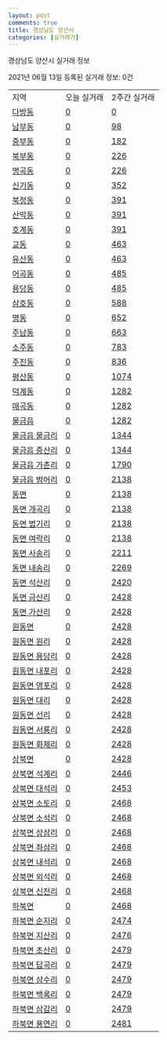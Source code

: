 ```yaml
---
layout: post
comments: true
title: 경상남도 양산시
categories: [실거래가]
---
```


경상남도 양산시 실거래 정보

2021년 06월 13일 등록된 실거래 정보: 0건


<table class="sortable">
  <tr>
    <td>지역</td>
    <td>오늘 실거래</td>
    <td>2주간 실거래</td>
  </tr>

  
  <tr class="item">
    <td><a href="4833010100.html">다방동</a></td>
    <td><a href="4833010100.html">0</a></td>
    <td><a href="4833010100.html">0</a></td>
  </tr>
    

  <tr class="item">
    <td><a href="4833010200.html">남부동</a></td>
    <td><a href="4833010200.html">0</a></td>
    <td><a href="4833010200.html">98</a></td>
  </tr>
    

  <tr class="item">
    <td><a href="4833010300.html">중부동</a></td>
    <td><a href="4833010300.html">0</a></td>
    <td><a href="4833010300.html">182</a></td>
  </tr>
    

  <tr class="item">
    <td><a href="4833010400.html">북부동</a></td>
    <td><a href="4833010400.html">0</a></td>
    <td><a href="4833010400.html">226</a></td>
  </tr>
    

  <tr class="item">
    <td><a href="4833010500.html">명곡동</a></td>
    <td><a href="4833010500.html">0</a></td>
    <td><a href="4833010500.html">226</a></td>
  </tr>
    

  <tr class="item">
    <td><a href="4833010600.html">신기동</a></td>
    <td><a href="4833010600.html">0</a></td>
    <td><a href="4833010600.html">352</a></td>
  </tr>
    

  <tr class="item">
    <td><a href="4833010700.html">북정동</a></td>
    <td><a href="4833010700.html">0</a></td>
    <td><a href="4833010700.html">391</a></td>
  </tr>
    

  <tr class="item">
    <td><a href="4833010800.html">산막동</a></td>
    <td><a href="4833010800.html">0</a></td>
    <td><a href="4833010800.html">391</a></td>
  </tr>
    

  <tr class="item">
    <td><a href="4833010900.html">호계동</a></td>
    <td><a href="4833010900.html">0</a></td>
    <td><a href="4833010900.html">391</a></td>
  </tr>
    

  <tr class="item">
    <td><a href="4833011000.html">교동</a></td>
    <td><a href="4833011000.html">0</a></td>
    <td><a href="4833011000.html">463</a></td>
  </tr>
    

  <tr class="item">
    <td><a href="4833011100.html">유산동</a></td>
    <td><a href="4833011100.html">0</a></td>
    <td><a href="4833011100.html">463</a></td>
  </tr>
    

  <tr class="item">
    <td><a href="4833011200.html">어곡동</a></td>
    <td><a href="4833011200.html">0</a></td>
    <td><a href="4833011200.html">485</a></td>
  </tr>
    

  <tr class="item">
    <td><a href="4833011300.html">용당동</a></td>
    <td><a href="4833011300.html">0</a></td>
    <td><a href="4833011300.html">485</a></td>
  </tr>
    

  <tr class="item">
    <td><a href="4833011400.html">삼호동</a></td>
    <td><a href="4833011400.html">0</a></td>
    <td><a href="4833011400.html">588</a></td>
  </tr>
    

  <tr class="item">
    <td><a href="4833011500.html">명동</a></td>
    <td><a href="4833011500.html">0</a></td>
    <td><a href="4833011500.html">652</a></td>
  </tr>
    

  <tr class="item">
    <td><a href="4833011600.html">주남동</a></td>
    <td><a href="4833011600.html">0</a></td>
    <td><a href="4833011600.html">663</a></td>
  </tr>
    

  <tr class="item">
    <td><a href="4833011700.html">소주동</a></td>
    <td><a href="4833011700.html">0</a></td>
    <td><a href="4833011700.html">783</a></td>
  </tr>
    

  <tr class="item">
    <td><a href="4833011800.html">주진동</a></td>
    <td><a href="4833011800.html">0</a></td>
    <td><a href="4833011800.html">836</a></td>
  </tr>
    

  <tr class="item">
    <td><a href="4833011900.html">평산동</a></td>
    <td><a href="4833011900.html">0</a></td>
    <td><a href="4833011900.html">1074</a></td>
  </tr>
    

  <tr class="item">
    <td><a href="4833012000.html">덕계동</a></td>
    <td><a href="4833012000.html">0</a></td>
    <td><a href="4833012000.html">1282</a></td>
  </tr>
    

  <tr class="item">
    <td><a href="4833012100.html">매곡동</a></td>
    <td><a href="4833012100.html">0</a></td>
    <td><a href="4833012100.html">1282</a></td>
  </tr>
    

  <tr class="item">
    <td><a href="4833025300.html">물금읍</a></td>
    <td><a href="4833025300.html">0</a></td>
    <td><a href="4833025300.html">1282</a></td>
  </tr>
    

  <tr class="item">
    <td><a href="4833025321.html">물금읍 물금리</a></td>
    <td><a href="4833025321.html">0</a></td>
    <td><a href="4833025321.html">1344</a></td>
  </tr>
    

  <tr class="item">
    <td><a href="4833025322.html">물금읍 증산리</a></td>
    <td><a href="4833025322.html">0</a></td>
    <td><a href="4833025322.html">1344</a></td>
  </tr>
    

  <tr class="item">
    <td><a href="4833025323.html">물금읍 가촌리</a></td>
    <td><a href="4833025323.html">0</a></td>
    <td><a href="4833025323.html">1790</a></td>
  </tr>
    

  <tr class="item">
    <td><a href="4833025324.html">물금읍 범어리</a></td>
    <td><a href="4833025324.html">0</a></td>
    <td><a href="4833025324.html">2138</a></td>
  </tr>
    

  <tr class="item">
    <td><a href="4833031000.html">동면</a></td>
    <td><a href="4833031000.html">0</a></td>
    <td><a href="4833031000.html">2138</a></td>
  </tr>
    

  <tr class="item">
    <td><a href="4833031021.html">동면 개곡리</a></td>
    <td><a href="4833031021.html">0</a></td>
    <td><a href="4833031021.html">2138</a></td>
  </tr>
    

  <tr class="item">
    <td><a href="4833031022.html">동면 법기리</a></td>
    <td><a href="4833031022.html">0</a></td>
    <td><a href="4833031022.html">2138</a></td>
  </tr>
    

  <tr class="item">
    <td><a href="4833031023.html">동면 여락리</a></td>
    <td><a href="4833031023.html">0</a></td>
    <td><a href="4833031023.html">2138</a></td>
  </tr>
    

  <tr class="item">
    <td><a href="4833031024.html">동면 사송리</a></td>
    <td><a href="4833031024.html">0</a></td>
    <td><a href="4833031024.html">2211</a></td>
  </tr>
    

  <tr class="item">
    <td><a href="4833031025.html">동면 내송리</a></td>
    <td><a href="4833031025.html">0</a></td>
    <td><a href="4833031025.html">2269</a></td>
  </tr>
    

  <tr class="item">
    <td><a href="4833031026.html">동면 석산리</a></td>
    <td><a href="4833031026.html">0</a></td>
    <td><a href="4833031026.html">2420</a></td>
  </tr>
    

  <tr class="item">
    <td><a href="4833031027.html">동면 금산리</a></td>
    <td><a href="4833031027.html">0</a></td>
    <td><a href="4833031027.html">2428</a></td>
  </tr>
    

  <tr class="item">
    <td><a href="4833031028.html">동면 가산리</a></td>
    <td><a href="4833031028.html">0</a></td>
    <td><a href="4833031028.html">2428</a></td>
  </tr>
    

  <tr class="item">
    <td><a href="4833032000.html">원동면</a></td>
    <td><a href="4833032000.html">0</a></td>
    <td><a href="4833032000.html">2428</a></td>
  </tr>
    

  <tr class="item">
    <td><a href="4833032021.html">원동면 원리</a></td>
    <td><a href="4833032021.html">0</a></td>
    <td><a href="4833032021.html">2428</a></td>
  </tr>
    

  <tr class="item">
    <td><a href="4833032022.html">원동면 용당리</a></td>
    <td><a href="4833032022.html">0</a></td>
    <td><a href="4833032022.html">2428</a></td>
  </tr>
    

  <tr class="item">
    <td><a href="4833032023.html">원동면 내포리</a></td>
    <td><a href="4833032023.html">0</a></td>
    <td><a href="4833032023.html">2428</a></td>
  </tr>
    

  <tr class="item">
    <td><a href="4833032024.html">원동면 영포리</a></td>
    <td><a href="4833032024.html">0</a></td>
    <td><a href="4833032024.html">2428</a></td>
  </tr>
    

  <tr class="item">
    <td><a href="4833032025.html">원동면 대리</a></td>
    <td><a href="4833032025.html">0</a></td>
    <td><a href="4833032025.html">2428</a></td>
  </tr>
    

  <tr class="item">
    <td><a href="4833032026.html">원동면 선리</a></td>
    <td><a href="4833032026.html">0</a></td>
    <td><a href="4833032026.html">2428</a></td>
  </tr>
    

  <tr class="item">
    <td><a href="4833032027.html">원동면 서룡리</a></td>
    <td><a href="4833032027.html">0</a></td>
    <td><a href="4833032027.html">2428</a></td>
  </tr>
    

  <tr class="item">
    <td><a href="4833032028.html">원동면 화제리</a></td>
    <td><a href="4833032028.html">0</a></td>
    <td><a href="4833032028.html">2428</a></td>
  </tr>
    

  <tr class="item">
    <td><a href="4833033000.html">상북면</a></td>
    <td><a href="4833033000.html">0</a></td>
    <td><a href="4833033000.html">2428</a></td>
  </tr>
    

  <tr class="item">
    <td><a href="4833033021.html">상북면 석계리</a></td>
    <td><a href="4833033021.html">0</a></td>
    <td><a href="4833033021.html">2446</a></td>
  </tr>
    

  <tr class="item">
    <td><a href="4833033022.html">상북면 대석리</a></td>
    <td><a href="4833033022.html">0</a></td>
    <td><a href="4833033022.html">2453</a></td>
  </tr>
    

  <tr class="item">
    <td><a href="4833033023.html">상북면 소토리</a></td>
    <td><a href="4833033023.html">0</a></td>
    <td><a href="4833033023.html">2468</a></td>
  </tr>
    

  <tr class="item">
    <td><a href="4833033024.html">상북면 소석리</a></td>
    <td><a href="4833033024.html">0</a></td>
    <td><a href="4833033024.html">2468</a></td>
  </tr>
    

  <tr class="item">
    <td><a href="4833033025.html">상북면 상삼리</a></td>
    <td><a href="4833033025.html">0</a></td>
    <td><a href="4833033025.html">2468</a></td>
  </tr>
    

  <tr class="item">
    <td><a href="4833033026.html">상북면 좌삼리</a></td>
    <td><a href="4833033026.html">0</a></td>
    <td><a href="4833033026.html">2468</a></td>
  </tr>
    

  <tr class="item">
    <td><a href="4833033027.html">상북면 내석리</a></td>
    <td><a href="4833033027.html">0</a></td>
    <td><a href="4833033027.html">2468</a></td>
  </tr>
    

  <tr class="item">
    <td><a href="4833033028.html">상북면 외석리</a></td>
    <td><a href="4833033028.html">0</a></td>
    <td><a href="4833033028.html">2468</a></td>
  </tr>
    

  <tr class="item">
    <td><a href="4833033029.html">상북면 신전리</a></td>
    <td><a href="4833033029.html">0</a></td>
    <td><a href="4833033029.html">2468</a></td>
  </tr>
    

  <tr class="item">
    <td><a href="4833034000.html">하북면</a></td>
    <td><a href="4833034000.html">0</a></td>
    <td><a href="4833034000.html">2468</a></td>
  </tr>
    

  <tr class="item">
    <td><a href="4833034021.html">하북면 순지리</a></td>
    <td><a href="4833034021.html">0</a></td>
    <td><a href="4833034021.html">2474</a></td>
  </tr>
    

  <tr class="item">
    <td><a href="4833034022.html">하북면 지산리</a></td>
    <td><a href="4833034022.html">0</a></td>
    <td><a href="4833034022.html">2476</a></td>
  </tr>
    

  <tr class="item">
    <td><a href="4833034023.html">하북면 초산리</a></td>
    <td><a href="4833034023.html">0</a></td>
    <td><a href="4833034023.html">2479</a></td>
  </tr>
    

  <tr class="item">
    <td><a href="4833034024.html">하북면 답곡리</a></td>
    <td><a href="4833034024.html">0</a></td>
    <td><a href="4833034024.html">2479</a></td>
  </tr>
    

  <tr class="item">
    <td><a href="4833034025.html">하북면 삼수리</a></td>
    <td><a href="4833034025.html">0</a></td>
    <td><a href="4833034025.html">2479</a></td>
  </tr>
    

  <tr class="item">
    <td><a href="4833034026.html">하북면 백록리</a></td>
    <td><a href="4833034026.html">0</a></td>
    <td><a href="4833034026.html">2479</a></td>
  </tr>
    

  <tr class="item">
    <td><a href="4833034027.html">하북면 삼감리</a></td>
    <td><a href="4833034027.html">0</a></td>
    <td><a href="4833034027.html">2479</a></td>
  </tr>
    

  <tr class="item">
    <td><a href="4833034028.html">하북면 용연리</a></td>
    <td><a href="4833034028.html">0</a></td>
    <td><a href="4833034028.html">2481</a></td>
  </tr>
    


</table>
    